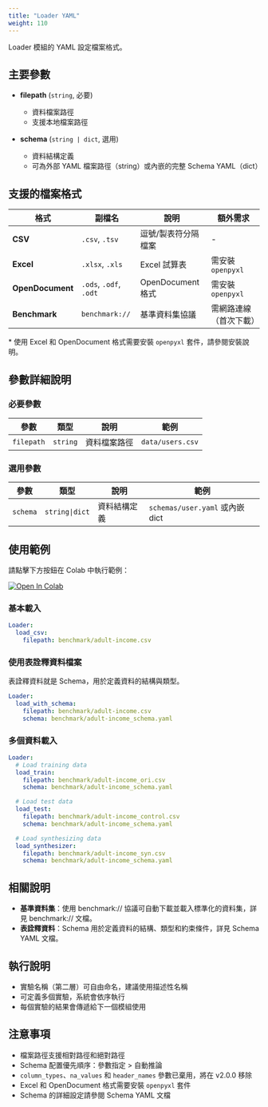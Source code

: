 ```yaml
---
title: "Loader YAML"
weight: 110
---
```


Loader 模組的 YAML 設定檔案格式。

## 主要參數

- **filepath** (`string`, 必要)
  - 資料檔案路徑
  - 支援本地檔案路徑

- **schema** (`string | dict`, 選用)
  - 資料結構定義
  - 可為外部 YAML 檔案路徑（string）或內嵌的完整 Schema YAML（dict）

## 支援的檔案格式

| 格式 | 副檔名 | 說明 | 額外需求 |
|------|--------|------|----------|
| **CSV** | `.csv`, `.tsv` | 逗號/製表符分隔檔案 | - |
| **Excel** | `.xlsx`, `.xls` | Excel 試算表 | 需安裝 `openpyxl` |
| **OpenDocument** | `.ods`, `.odf`, `.odt` | OpenDocument 格式 | 需安裝 `openpyxl` |
| **Benchmark** | `benchmark://` | 基準資料集協議 | 需網路連線（首次下載） |

\* 使用 Excel 和 OpenDocument 格式需要安裝 `openpyxl` 套件，請參閱安裝說明。

## 參數詳細說明

### 必要參數

| 參數 | 類型 | 說明 | 範例 |
|------|------|------|------|
| `filepath` | `string` | 資料檔案路徑 | `data/users.csv` |

### 選用參數

| 參數 | 類型 | 說明 | 範例 |
|------|------|------|------|
| `schema` | `string\|dict` | 資料結構定義 | `schemas/user.yaml` 或內嵌 dict |

## 使用範例

請點擊下方按鈕在 Colab 中執行範例：

[![Open In Colab](https://colab.research.google.com/assets/colab-badge.svg)](https://colab.research.google.com/github/nics-tw/petsard/blob/main/demo/petsard-yaml/loader-yaml/loader-yaml.ipynb)

### 基本載入

```yaml
Loader:
  load_csv:
    filepath: benchmark/adult-income.csv
```

### 使用表詮釋資料檔案
表詮釋資料就是 Schema，用於定義資料的結構與類型。

```yaml
Loader:
  load_with_schema:
    filepath: benchmark/adult-income.csv
    schema: benchmark/adult-income_schema.yaml
```

### 多個資料載入

```yaml
Loader:
  # Load training data
  load_train:
    filepath: benchmark/adult-income_ori.csv
    schema: benchmark/adult-income_schema.yaml

  # Load test data
  load_test:
    filepath: benchmark/adult-income_control.csv
    schema: benchmark/adult-income_schema.yaml

  # Load synthesizing data
  load_synthesizer:
    filepath: benchmark/adult-income_syn.csv
    schema: benchmark/adult-income_schema.yaml
```

## 相關說明

- **基準資料集**：使用 benchmark:// 協議可自動下載並載入標準化的資料集，詳見 benchmark:// 文檔。
- **表詮釋資料**：Schema 用於定義資料的結構、類型和約束條件，詳見 Schema YAML 文檔。

## 執行說明

- 實驗名稱（第二層）可自由命名，建議使用描述性名稱
- 可定義多個實驗，系統會依序執行
- 每個實驗的結果會傳遞給下一個模組使用

## 注意事項

- 檔案路徑支援相對路徑和絕對路徑
- Schema 配置優先順序：參數指定 > 自動推論
- `column_types`、`na_values` 和 `header_names` 參數已棄用，將在 v2.0.0 移除
- Excel 和 OpenDocument 格式需要安裝 `openpyxl` 套件
- Schema 的詳細設定請參閱 Schema YAML 文檔